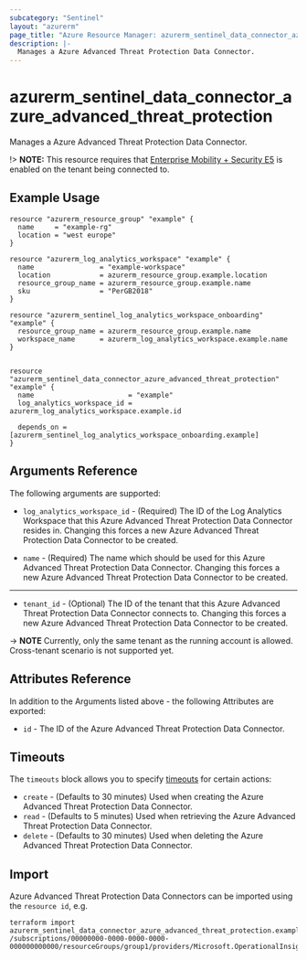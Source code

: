 ```yaml
---
subcategory: "Sentinel"
layout: "azurerm"
page_title: "Azure Resource Manager: azurerm_sentinel_data_connector_azure_advanced_threat_protection"
description: |-
  Manages a Azure Advanced Threat Protection Data Connector.
---
```


# azurerm_sentinel_data_connector_azure_advanced_threat_protection

Manages a Azure Advanced Threat Protection Data Connector.

!> **NOTE:** This resource requires that [Enterprise Mobility + Security E5](https://www.microsoft.com/en-us/microsoft-365/enterprise-mobility-security) is enabled on the tenant being connected to.

## Example Usage

```hcl
resource "azurerm_resource_group" "example" {
  name     = "example-rg"
  location = "west europe"
}

resource "azurerm_log_analytics_workspace" "example" {
  name                = "example-workspace"
  location            = azurerm_resource_group.example.location
  resource_group_name = azurerm_resource_group.example.name
  sku                 = "PerGB2018"
}

resource "azurerm_sentinel_log_analytics_workspace_onboarding" "example" {
  resource_group_name = azurerm_resource_group.example.name
  workspace_name      = azurerm_log_analytics_workspace.example.name
}


resource "azurerm_sentinel_data_connector_azure_advanced_threat_protection" "example" {
  name                       = "example"
  log_analytics_workspace_id = azurerm_log_analytics_workspace.example.id

  depends_on = [azurerm_sentinel_log_analytics_workspace_onboarding.example]
}
```

## Arguments Reference

The following arguments are supported:

* `log_analytics_workspace_id` - (Required) The ID of the Log Analytics Workspace that this Azure Advanced Threat Protection Data Connector resides in. Changing this forces a new Azure Advanced Threat Protection Data Connector to be created.

* `name` - (Required) The name which should be used for this Azure Advanced Threat Protection Data Connector. Changing this forces a new Azure Advanced Threat Protection Data Connector to be created.

---

* `tenant_id` - (Optional) The ID of the tenant that this Azure Advanced Threat Protection Data Connector connects to. Changing this forces a new Azure Advanced Threat Protection Data Connector to be created.

-> **NOTE** Currently, only the same tenant as the running account is allowed. Cross-tenant scenario is not supported yet.

## Attributes Reference

In addition to the Arguments listed above - the following Attributes are exported:

* `id` - The ID of the Azure Advanced Threat Protection Data Connector.

## Timeouts

The `timeouts` block allows you to specify [timeouts](https://www.terraform.io/language/resources/syntax#operation-timeouts) for certain actions:

* `create` - (Defaults to 30 minutes) Used when creating the Azure Advanced Threat Protection Data Connector.
* `read` - (Defaults to 5 minutes) Used when retrieving the Azure Advanced Threat Protection Data Connector.
* `delete` - (Defaults to 30 minutes) Used when deleting the Azure Advanced Threat Protection Data Connector.

## Import

Azure Advanced Threat Protection Data Connectors can be imported using the `resource id`, e.g.

```shell
terraform import azurerm_sentinel_data_connector_azure_advanced_threat_protection.example /subscriptions/00000000-0000-0000-0000-000000000000/resourceGroups/group1/providers/Microsoft.OperationalInsights/workspaces/workspace1/providers/Microsoft.SecurityInsights/dataConnectors/dc1
```
